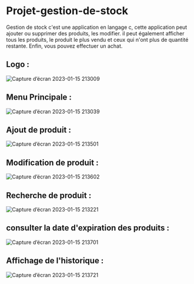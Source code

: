 # Projet-gestion-de-stock
Gestion de stock
c'est une application en langage c, cette application peut ajouter ou supprimer des produits, les modifier. il peut également afficher tous les produits, le produit le plus vendu et ceux qui n'ont plus de quantité restante. Enfin, vous pouvez effectuer un achat.

## Logo :
![Capture d’écran 2023-01-15 213009](https://user-images.githubusercontent.com/109146433/212566806-b4c8816d-9206-483b-9c5a-83694b2ea8f4.png)
## Menu Principale : 
![Capture d’écran 2023-01-15 213039](https://user-images.githubusercontent.com/109146433/212566810-02b290d0-9388-4d3b-833d-9c6ac5817ca7.png)
## Ajout de produit :
![Capture d’écran 2023-01-15 213501](https://user-images.githubusercontent.com/109146433/212566816-1fe4cbd0-53e0-4833-b1de-0043e9b63e6d.png)
## Modification de produit :
![Capture d’écran 2023-01-15 213602](https://user-images.githubusercontent.com/109146433/212566819-b6105acf-5ef3-4d01-bb52-d49bb3aa8e53.png)
## Recherche de produit : 
![Capture d’écran 2023-01-15 213221](https://user-images.githubusercontent.com/109146433/212566837-b1304211-372c-4ccf-a9ed-c821f7a0a010.png)
## consulter la date d'expiration des produits :
![Capture d’écran 2023-01-15 213701](https://user-images.githubusercontent.com/109146433/212566846-7395d40e-6dba-48b9-9612-4409e0b280fd.png)
## Affichage de l'historique :
![Capture d’écran 2023-01-15 213721](https://user-images.githubusercontent.com/109146433/212566848-f900ba28-bf24-4e9f-b8ba-a1e06bcae3e2.png)
